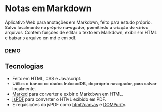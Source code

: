 # Notas em Markdown

Aplicativo Web para anotações em Markdown, feito para estudo próprio. Salvo localmente no próprio navegador, permitindo a criação de vários arquivos. Contém funções de editar o texto em Markdown, exibir em HTML e baixar o arquivo em md e em pdf.

### [DEMO](https://guigiusti.com/notas-em-markdown/)
## Tecnologias

- Feito em HTML, CSS e Javascript.
- Utiliza o banco de dados IndexedDB, do próprio navegador, para salvar localmente.
- [Marked](https://github.com/markedjs/marked) para converter e exibir o Markdown em HTML.
- [jsPDF](https://github.com/parallax/jsPDF) para converter o HTML exibido em PDF.
- E requisições do jsPDF como [html2canvas](https://github.com/niklasvh/html2canvas) e [DOMPurify](https://github.com/cure53/DOMPurify).
